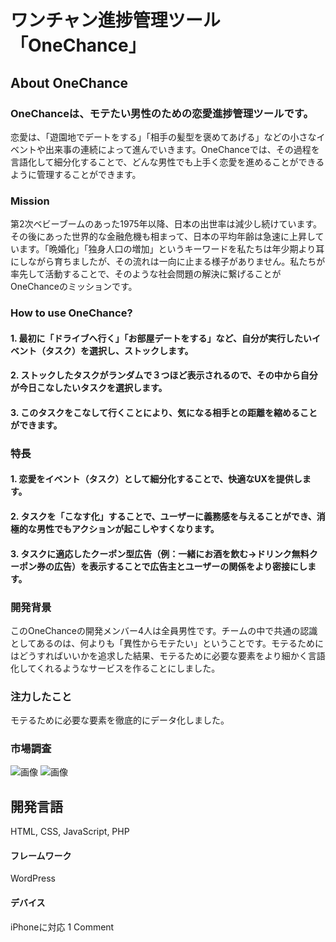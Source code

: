 # ワンチャン進捗管理ツール「OneChance」
## About OneChance
### OneChanceは、モテたい男性のための恋愛進捗管理ツールです。
恋愛は、「遊園地でデートをする」「相手の髪型を褒めてあげる」などの小さなイベントや出来事の連続によって進んでいきます。OneChanceでは、その過程を言語化して細分化することで、どんな男性でも上手く恋愛を進めることができるように管理することができます。

### Mission
第2次ベビーブームのあった1975年以降、日本の出世率は減少し続けています。その後にあった世界的な金融危機も相まって、日本の平均年齢は急速に上昇しています。「晩婚化」「独身人口の増加」というキーワードを私たちは年少期より耳にしながら育ちましたが、その流れは一向に止まる様子がありません。私たちが率先して活動することで、そのような社会問題の解決に繋げることがOneChanceのミッションです。

### How to use OneChance?
#### 1. 最初に「ドライブへ行く」「お部屋デートをする」など、自分が実行したいイベント（タスク）を選択し、ストックします。
#### 2. ストックしたタスクがランダムで３つほど表示されるので、その中から自分が今日こなしたいタスクを選択します。
#### 3. このタスクをこなして行くことにより、気になる相手との距離を縮めることができます。

### 特長
#### 1. 恋愛をイベント（タスク）として細分化することで、快適なUXを提供します。
#### 2. タスクを「こなす化」することで、ユーザーに義務感を与えることができ、消極的な男性でもアクションが起こしやすくなります。
#### 3. タスクに適応したクーポン型広告（例：一緒にお酒を飲む→ドリンク無料クーポン券の広告）を表示することで広告主とユーザーの関係をより密接にします。

### 開発背景
このOneChanceの開発メンバー4人は全員男性です。チームの中で共通の認識としてあるのは、何よりも「異性からモテたい」ということです。モテるためにはどうすればいいかを追求した結果、モテるために必要な要素をより細かく言語化してくれるようなサービスを作ることにしました。

### 注力したこと
モテるために必要な要素を徹底的にデータ化しました。

### 市場調査
![画像](http://staba.staba.jp/wp-content/uploads/2016/11/競合調査.png "サンプル")
![画像](http://staba.staba.jp/wp-content/uploads/2016/11/3P分析.png "サンプル")


## 開発言語
HTML, CSS, JavaScript, PHP

#### フレームワーク
WordPress

#### デバイス
iPhoneに対応
1 Comment
